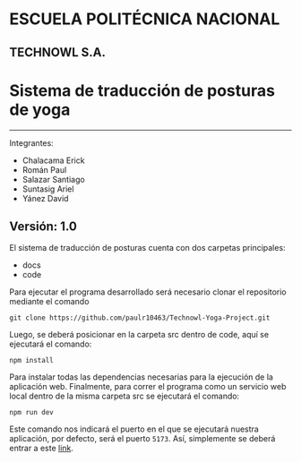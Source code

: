 # ESCUELA POLITÉCNICA NACIONAL
## TECHNOWL S.A.
# Sistema de traducción de posturas de yoga 
---
Integrantes: 
- Chalacama Erick
- Román Paul
- Salazar Santiago
- Suntasig Ariel
- Yánez David

Versión: 1.0
---
El sistema de traducción de posturas cuenta con dos carpetas principales: 
 - docs
 - code 

 Para ejecutar el programa desarrollado será necesario clonar el repositorio mediante el comando 

 `git clone https://github.com/paulr10463/Technowl-Yoga-Project.git`

 Luego, se deberá posicionar en la carpeta src dentro de code, aquí se ejecutará el comando:

 `npm install`

 Para instalar todas las dependencias necesarias para la ejecución de la aplicación web. Finalmente, para correr el programa como un servicio web local dentro de la misma carpeta src se ejecutará el comando: 

 `npm run dev`

 Este comando nos indicará el puerto en el que se ejecutará nuestra aplicación, por defecto, será el puerto `5173`. Así, simplemente se deberá entrar a este [link](http://localhost:5173/).
